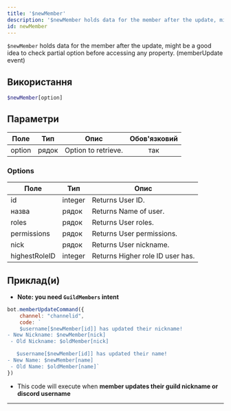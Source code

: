 ```yaml
---
title: '$newMember'
description: '$newMember holds data for the member after the update, might be a good idea to check partial option before accessing any property. (memberUpdate event)'
id: newMember
---
```


`$newMember` holds data for the member after the update, might be a good idea to check partial option before accessing any property. (memberUpdate event)

## Використання

```php
$newMember[option]
```

## Параметри

| Поле   | Тип   | Опис                | Обов'язковий |
| ------ | ----- | ------------------- |:------------:|
| option | рядок | Option to retrieve. |     так      |

### Options

| Поле          | Тип     | Опис                             |
| ------------- | ------- | -------------------------------- |
| id            | integer | Returns User ID.                 |
| назва         | рядок   | Returns Name of user.            |
| roles         | рядок   | Returns User roles.              |
| permissions   | рядок   | Returns User permissions.        |
| nick          | рядок   | Returns User nickname.           |
| highestRoleID | integer | Returns Higher role ID user has. |

## Приклад(и)
- **Note: you need `GuildMembers` intent**

```js
bot.memberUpdateCommand({
    channel: "channelid",
    code: `
    $username[$newMember[id]] has updated their nickname!
- New Nickname: $newMember[nick]
 - Old Nickname: $oldMember[nick]

   $username[$newMember[id]] has updated their name!
- New Name: $newMember[name]
 - Old Name: $oldMember[name]`
})
```
- This code will execute when __member updates their guild nickname or discord username__

---